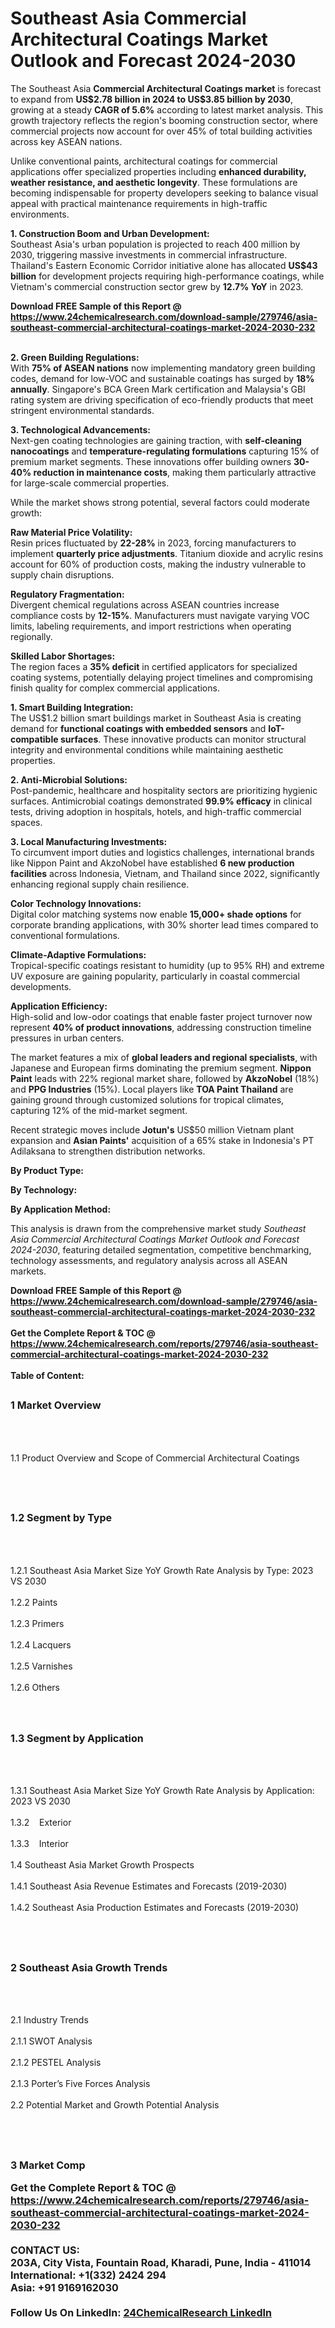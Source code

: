 <h1>Southeast Asia Commercial Architectural Coatings Market Outlook and Forecast 2024-2030</h1><p>The Southeast Asia <strong>Commercial Architectural Coatings market</strong> is forecast to expand from <strong>US$2.78 billion in 2024 to US$3.85 billion by 2030</strong>, growing at a steady <strong>CAGR of 5.6%</strong> according to latest market analysis. This growth trajectory reflects the region's booming construction sector, where commercial projects now account for over 45% of total building activities across key ASEAN nations.</p><p>Unlike conventional paints, architectural coatings for commercial applications offer specialized properties including <strong>enhanced durability, weather resistance, and aesthetic longevity</strong>. These formulations are becoming indispensable for property developers seeking to balance visual appeal with practical maintenance requirements in high-traffic environments.</p><p><strong>1. Construction Boom and Urban Development:</strong><br>
Southeast Asia's urban population is projected to reach 400 million by 2030, triggering massive investments in commercial infrastructure. Thailand's Eastern Economic Corridor initiative alone has allocated <strong>US$43 billion</strong> for development projects requiring high-performance coatings, while Vietnam's commercial construction sector grew by <strong>12.7% YoY</strong> in 2023.</p><div><b>Download FREE Sample of this Report @ 
            <a href="https://www.24chemicalresearch.com/download-sample/279746/asia-southeast-commercial-architectural-coatings-market-2024-2030-232">
            https://www.24chemicalresearch.com/download-sample/279746/asia-southeast-commercial-architectural-coatings-market-2024-2030-232</a></b></div><br><p><strong>2. Green Building Regulations:</strong><br>
With <strong>75% of ASEAN nations</strong> now implementing mandatory green building codes, demand for low-VOC and sustainable coatings has surged by <strong>18% annually</strong>. Singapore's BCA Green Mark certification and Malaysia's GBI rating system are driving specification of eco-friendly products that meet stringent environmental standards.</p><p><strong>3. Technological Advancements:</strong><br>
Next-gen coating technologies are gaining traction, with <strong>self-cleaning nanocoatings</strong> and <strong>temperature-regulating formulations</strong> capturing 15% of premium market segments. These innovations offer building owners <strong>30-40% reduction in maintenance costs</strong>, making them particularly attractive for large-scale commercial properties.</p><p>While the market shows strong potential, several factors could moderate growth:</p><p><strong>Raw Material Price Volatility:</strong><br>
	Resin prices fluctuated by <strong>22-28%</strong> in 2023, forcing manufacturers to implement <strong>quarterly price adjustments</strong>. Titanium dioxide and acrylic resins account for 60% of production costs, making the industry vulnerable to supply chain disruptions.</p><p><strong>Regulatory Fragmentation:</strong><br>
	Divergent chemical regulations across ASEAN countries increase compliance costs by <strong>12-15%</strong>. Manufacturers must navigate varying VOC limits, labeling requirements, and import restrictions when operating regionally.</p><p><strong>Skilled Labor Shortages:</strong><br>
	The region faces a <strong>35% deficit</strong> in certified applicators for specialized coating systems, potentially delaying project timelines and compromising finish quality for complex commercial applications.</p><p><strong>1. Smart Building Integration:</strong><br>
The US$1.2 billion smart buildings market in Southeast Asia is creating demand for <strong>functional coatings with embedded sensors</strong> and <strong>IoT-compatible surfaces</strong>. These innovative products can monitor structural integrity and environmental conditions while maintaining aesthetic properties.</p><p><strong>2. Anti-Microbial Solutions:</strong><br>
Post-pandemic, healthcare and hospitality sectors are prioritizing hygienic surfaces. Antimicrobial coatings demonstrated <strong>99.9% efficacy</strong> in clinical tests, driving adoption in hospitals, hotels, and high-traffic commercial spaces.</p><p><strong>3. Local Manufacturing Investments:</strong><br>
To circumvent import duties and logistics challenges, international brands like Nippon Paint and AkzoNobel have established <strong>6 new production facilities</strong> across Indonesia, Vietnam, and Thailand since 2022, significantly enhancing regional supply chain resilience.</p><p><strong>Color Technology Innovations:</strong><br>
	Digital color matching systems now enable <strong>15,000+ shade options</strong> for corporate branding applications, with 30% shorter lead times compared to conventional formulations.</p><p><strong>Climate-Adaptive Formulations:</strong><br>
	Tropical-specific coatings resistant to humidity (up to 95% RH) and extreme UV exposure are gaining popularity, particularly in coastal commercial developments.</p><p><strong>Application Efficiency:</strong><br>
	High-solid and low-odor coatings that enable faster project turnover now represent <strong>40% of product innovations</strong>, addressing construction timeline pressures in urban centers.</p><p>The market features a mix of <strong>global leaders and regional specialists</strong>, with Japanese and European firms dominating the premium segment. <strong>Nippon Paint</strong> leads with 22% regional market share, followed by <strong>AkzoNobel</strong> (18%) and <strong>PPG Industries</strong> (15%). Local players like <strong>TOA Paint Thailand</strong> are gaining ground through customized solutions for tropical climates, capturing 12% of the mid-market segment.</p><p>Recent strategic moves include <strong>Jotun's</strong> US$50 million Vietnam plant expansion and <strong>Asian Paints'</strong> acquisition of a 65% stake in Indonesia's PT Adilaksana to strengthen distribution networks.</p><p><strong>By Product Type:</strong></p><p><strong>By Technology:</strong></p><p><strong>By Application Method:</strong></p><p>This analysis is drawn from the comprehensive market study <em>Southeast Asia Commercial Architectural Coatings Market Outlook and Forecast 2024-2030</em>, featuring detailed segmentation, competitive benchmarking, technology assessments, and regulatory analysis across all ASEAN markets.</p><div><b>Download FREE Sample of this Report @ 
            <a href="https://www.24chemicalresearch.com/download-sample/279746/asia-southeast-commercial-architectural-coatings-market-2024-2030-232">
            https://www.24chemicalresearch.com/download-sample/279746/asia-southeast-commercial-architectural-coatings-market-2024-2030-232</a></b></div><br><div><b>Get the Complete Report & TOC @ 
            <a href="https://www.24chemicalresearch.com/reports/279746/asia-southeast-commercial-architectural-coatings-market-2024-2030-232">
            https://www.24chemicalresearch.com/reports/279746/asia-southeast-commercial-architectural-coatings-market-2024-2030-232</a></b></div><br>
            <b>Table of Content:</b><p><h2><span style="font-size:16px"><strong>1 Market Overview&nbsp;&nbsp; &nbsp;</strong></span></h2><br />
<br />
<p>1.1 Product Overview and Scope of Commercial Architectural Coatings&nbsp;</p><br />
<br />
<h2><strong><span style="font-size:16px">1.2 Segment by Type&nbsp;&nbsp; &nbsp;</span></strong></h2><br />
<br />
<p>1.2.1 Southeast Asia Market Size YoY Growth Rate Analysis by Type: 2023 VS 2030&nbsp;&nbsp; &nbsp;<br /><br />
1.2.2 Paints&nbsp;&nbsp; &nbsp;<br /><br />
1.2.3 Primers<br /><br />
1.2.4 Lacquers<br /><br />
1.2.5 Varnishes<br /><br />
1.2.6 Others<br /><br />
<br />
<h2><span style="font-size:16px"><strong>1.3 Segment by Application&nbsp;&nbsp;</strong></span></h2><br />
<br />
<p>1.3.1 Southeast Asia Market Size YoY Growth Rate Analysis by Application: 2023 VS 2030&nbsp;&nbsp; &nbsp;<br /><br />
1.3.2&nbsp;&nbsp; &nbsp;Exterior<br /><br />
1.3.3&nbsp;&nbsp; &nbsp;Interior<br /><br />
1.4 Southeast Asia Market Growth Prospects&nbsp;&nbsp; &nbsp;<br /><br />
1.4.1 Southeast Asia Revenue Estimates and Forecasts (2019-2030)&nbsp;&nbsp; &nbsp;<br /><br />
1.4.2 Southeast Asia Production Estimates and Forecasts (2019-2030)&nbsp;&nbsp;</p><br />
<br />
<h2><span style="font-size:16px"><strong>2 Southeast Asia Growth Trends&nbsp;&nbsp; &nbsp;</strong></span></h2><br />
<br />
<p>2.1 Industry Trends&nbsp;&nbsp; &nbsp;<br /><br />
2.1.1 SWOT Analysis&nbsp;&nbsp; &nbsp;<br /><br />
2.1.2 PESTEL Analysis&nbsp;&nbsp; &nbsp;<br /><br />
2.1.3 Porter&rsquo;s Five Forces Analysis&nbsp;&nbsp; &nbsp;<br /><br />
2.2 Potential Market and Growth Potential Analysis&nbsp;&nbsp; &nbsp;</p><br />
<br />
<h2><span style="font-size:16px"><strong>3 Market Comp</p><div><b>Get the Complete Report & TOC @ 
            <a href="https://www.24chemicalresearch.com/reports/279746/asia-southeast-commercial-architectural-coatings-market-2024-2030-232">
            https://www.24chemicalresearch.com/reports/279746/asia-southeast-commercial-architectural-coatings-market-2024-2030-232</a></b></div><br><b>CONTACT US:</b><br>
            203A, City Vista, Fountain Road, Kharadi, Pune, India - 411014<br>
            International: +1(332) 2424 294<br>
            Asia: +91 9169162030 <br><br>
            Follow Us On LinkedIn: <a href="https://www.linkedin.com/company/24chemicalresearch/">24ChemicalResearch LinkedIn</a>